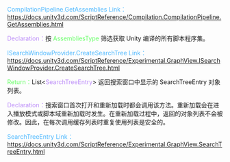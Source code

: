 <font color=#4db8ff>CompilationPipeline.GetAssemblies Link：</font>https://docs.unity3d.com/ScriptReference/Compilation.CompilationPipeline.GetAssemblies.html

<font color=#bc8df9>Declaration：</font>按 <font color=#66ff66>AssembliesType </font>筛选获取 Unity 编译的所有脚本程序集。

<font color=#4db8ff>ISearchWindowProvider.CreateSearchTree Link：</font>https://docs.unity3d.com/ScriptReference/Experimental.GraphView.ISearchWindowProvider.CreateSearchTree.html

<font color=#66ff66>Return：</font>List<<font color=#bc8df9>SearchTreeEntry</font>> 返回搜索窗口中显示的 SearchTreeEntry 对象列表。

<font color=#bc8df9>Declaration：</font>搜索窗口首次打开和重新加载时都会调用该方法。重新加载会在进入播放模式或脚本域重新加载时发生。在重新加载过程中，返回的对象列表不会被修改。因此，在每次调用缓存列表时重复使用列表是安全的。

<font color=#4db8ff>SearchTreeEntry Link：</font>https://docs.unity3d.com/ScriptReference/Experimental.GraphView.SearchTreeEntry.html